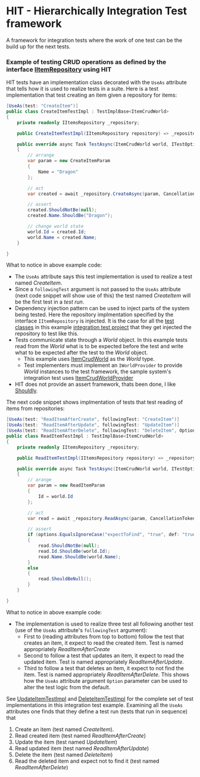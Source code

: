 # HIT - Hierarchically Integration Test framework

A framework for integration tests where the work of one test can be the build up for the next tests.

### Example of testing CRUD operations as defined by the interface [IItemRepository](https://github.com/Aha43/Hit/blob/main/sample_system_src/Items.Specification/IItemsRepository.cs) using HIT

HIT tests have an implementation class decorated with the `UseAs` attribute that tells how it is used to realize tests in a suite. Here is a test implementation that test creating an item given a repository for items:
```csharp
[UseAs(test: "CreateItem")]
public class CreateItemTestImpl : TestImplBase<ItemCrudWorld>
{
    private readonly IItemsRepository _repository;

    public CreateItemTestImpl(IItemsRepository repository) => _repository = repository;

    public override async Task TestAsync(ItemCrudWorld world, ITestOptions options)
    {
        // arrange
        var param = new CreateItemParam
        {
            Name = "Dragon"
        };

        // act
        var created = await _repository.CreateAsync(param, CancellationToken.None);

        // assert
        created.ShouldNotBe(null);
        created.Name.ShouldBe("Dragon");

        // change world state
        world.Id = created.Id;
        world.Name = created.Name;
    }

}

```
What to notice in above example code:
* The `UseAs` attribute says this test implementation is used to realize a test named *CreateItem*.
* Since a `followingTest` argument is not passed to the `UseAs` attribute (next code snippet will show use of this) the test named *CreateItem* will be the first test in a *test run*.
* Dependency injection pattern can be used to inject parts of the system being tested. Here the repository implmentation specified by the interface `IItemRepository` is injected. It is the case for all the [test classes](https://github.com/Aha43/Hit/tree/main/sample_system_src/Items.HitIntegrationTests/TestsImpl) in this example [integration test project](https://github.com/Aha43/Hit/tree/main/sample_system_src/Items.HitIntegrationTests) that they get injected the repository to test like this.
* Tests communicate state through a *World* object. In this example tests read from the *World* what is to be expected before the test and write what to be expected after the test to the *World* object.
    * This example uses [ItemCrudWorld](https://github.com/Aha43/Hit/blob/main/sample_system_src/Items.HitIntegrationTests/ItemCrudWorld.cs) as the *World* type.
    * Test implementers must implement an `IWorldProvider` to provide *World* instances to the test framework, the sample system's integration test uses [ItemCrudWorldProvider](https://github.com/Aha43/Hit/blob/main/sample_system_src/Items.HitIntegrationTests/ItemCrudWorldProvider.cs)
* HIT does not provide an assert framework, thats been done, I like [Shouldly](https://github.com/shouldly/shouldly). 

The next code snippet shows implmentation of tests that test reading of items from repositories:
```csharp
[UseAs(test: "ReadItemAfterCreate", followingTest: "CreateItem")]
[UseAs(test: "ReadItemAfterUpdate", followingTest: "UpdateItem")]
[UseAs(test: "ReadItemAfterDelete", followingTest: "DeleteItem", Options = "expectToFind = false")]
public class ReadItemTestImpl : TestImplBase<ItemCrudWorld>
{
    private readonly IItemsRepository _repository;

    public ReadItemTestImpl(IItemsRepository repository) => _repository = repository;

    public override async Task TestAsync(ItemCrudWorld world, ITestOptions options)
    {
        // arange
        var param = new ReadItemParam
        {
            Id = world.Id
        };

        // act
        var read = await _repository.ReadAsync(param, CancellationToken.None);

        // assert
        if (options.EqualsIgnoreCase("expectToFind", "true", def: "true"))
        {
            read.ShouldNotBe(null);
            read.Id.ShouldBe(world.Id);
            read.Name.ShouldBe(world.Name);
        }
        else
        {
            read.ShouldBeNull();
        }
    }

}
```
What to notice in above example code:
* The implementation is used to realize three test all following another test (use of the `UseAs` attribute's `followingTest` argument):
    * First to (reading attributes from top to bottom) follow the test that creates an item, it expect to read the created item. Test is named appropriately *ReadItemAfterCreate*
    * Second to follow a test that updates an item, it expect to read the updated item. Test is named appropriately *ReadItemAfterUpdate*.
    * Third to follow a test that deletes an item, it expect to not find the item. Test is named appropriately *ReadItemAfterDelete*. This shows how the `UseAs` attribute argument `Option` parameter can be used to alter the test logic from the default.

See [UpdateItemTestImpl](https://github.com/Aha43/Hit/blob/main/sample_system_src/Items.HitIntegrationTests/TestsImpl/UpdateItemTestImpl.cs) and [DeleteItemTestImpl](https://github.com/Aha43/Hit/blob/main/sample_system_src/Items.HitIntegrationTests/TestsImpl/DeleteItemTestImpl.cs) for the complete set of test implementations in this integration test example. Examining all the `UseAs` attributes one finds that they define a test run (tests that run in sequence) that
1. Create an item (test named *CreateItem*).
2. Read created item (test named *ReadItemAfterCreate*)
3. Update the item (test named *UpdateItem*)
4. Read updated item (test named *ReadItemAfterUpdate*)
5. Delete the item (test named *DeleteItem*)
6. Read the deleted item and expect not to find it (test named *ReadItemAfterDelete*)
